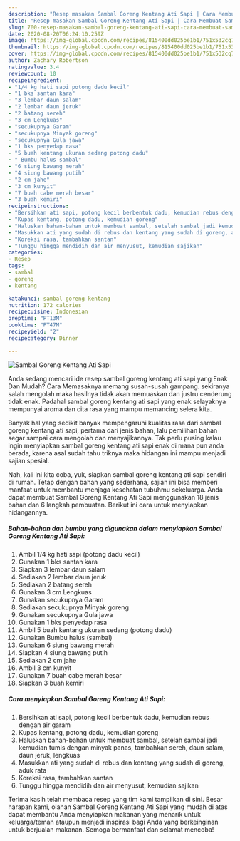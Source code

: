```yaml
---
description: "Resep masakan Sambal Goreng Kentang Ati Sapi | Cara Membuat Sambal Goreng Kentang Ati Sapi Yang Paling Enak"
title: "Resep masakan Sambal Goreng Kentang Ati Sapi | Cara Membuat Sambal Goreng Kentang Ati Sapi Yang Paling Enak"
slug: 700-resep-masakan-sambal-goreng-kentang-ati-sapi-cara-membuat-sambal-goreng-kentang-ati-sapi-yang-paling-enak
date: 2020-08-20T06:24:10.259Z
image: https://img-global.cpcdn.com/recipes/815400dd025be1b1/751x532cq70/sambal-goreng-kentang-ati-sapi-foto-resep-utama.jpg
thumbnail: https://img-global.cpcdn.com/recipes/815400dd025be1b1/751x532cq70/sambal-goreng-kentang-ati-sapi-foto-resep-utama.jpg
cover: https://img-global.cpcdn.com/recipes/815400dd025be1b1/751x532cq70/sambal-goreng-kentang-ati-sapi-foto-resep-utama.jpg
author: Zachary Robertson
ratingvalue: 3.4
reviewcount: 10
recipeingredient:
- "1/4 kg hati sapi potong dadu kecil"
- "1 bks santan kara"
- "3 lembar daun salam"
- "2 lembar daun jeruk"
- "2 batang sereh"
- "3 cm Lengkuas"
- "secukupnya Garam"
- "secukupnya Minyak goreng"
- "secukupnya Gula jawa"
- "1 bks penyedap rasa"
- "5 buah kentang ukuran sedang potong dadu"
- " Bumbu halus sambal"
- "6 siung bawang merah"
- "4 siung bawang putih"
- "2 cm jahe"
- "3 cm kunyit"
- "7 buah cabe merah besar"
- "3 buah kemiri"
recipeinstructions:
- "Bersihkan ati sapi, potong kecil berbentuk dadu, kemudian rebus dengan air garam"
- "Kupas kentang, potong dadu, kemudian goreng"
- "Haluskan bahan-bahan untuk membuat sambal, setelah sambal jadi kemudian tumis dengan minyak panas, tambahkan sereh, daun salam, daun jeruk, lengkuas"
- "Masukkan ati yang sudah di rebus dan kentang yang sudah di goreng, aduk rata"
- "Koreksi rasa, tambahkan santan"
- "Tunggu hingga mendidih dan air menyusut, kemudian sajikan"
categories:
- Resep
tags:
- sambal
- goreng
- kentang

katakunci: sambal goreng kentang 
nutrition: 172 calories
recipecuisine: Indonesian
preptime: "PT13M"
cooktime: "PT47M"
recipeyield: "2"
recipecategory: Dinner

---
```



![Sambal Goreng Kentang Ati Sapi](https://img-global.cpcdn.com/recipes/815400dd025be1b1/751x532cq70/sambal-goreng-kentang-ati-sapi-foto-resep-utama.jpg)

Anda sedang mencari ide resep sambal goreng kentang ati sapi yang Enak Dan Mudah? Cara Memasaknya memang susah-susah gampang. sekiranya salah mengolah maka hasilnya tidak akan memuaskan dan justru cenderung tidak enak. Padahal sambal goreng kentang ati sapi yang enak selayaknya mempunyai aroma dan cita rasa yang mampu memancing selera kita.



Banyak hal yang sedikit banyak mempengaruhi kualitas rasa dari sambal goreng kentang ati sapi, pertama dari jenis bahan, lalu pemilihan bahan segar sampai cara mengolah dan menyajikannya. Tak perlu pusing kalau ingin menyiapkan sambal goreng kentang ati sapi enak di mana pun anda berada, karena asal sudah tahu triknya maka hidangan ini mampu menjadi sajian spesial.


Nah, kali ini kita coba, yuk, siapkan sambal goreng kentang ati sapi sendiri di rumah. Tetap dengan bahan yang sederhana, sajian ini bisa memberi manfaat untuk membantu menjaga kesehatan tubuhmu sekeluarga. Anda dapat membuat Sambal Goreng Kentang Ati Sapi menggunakan 18 jenis bahan dan 6 langkah pembuatan. Berikut ini cara untuk menyiapkan hidangannya.

<!--inarticleads1-->

##### Bahan-bahan dan bumbu yang digunakan dalam menyiapkan Sambal Goreng Kentang Ati Sapi:

1. Ambil 1/4 kg hati sapi (potong dadu kecil)
1. Gunakan 1 bks santan kara
1. Siapkan 3 lembar daun salam
1. Sediakan 2 lembar daun jeruk
1. Sediakan 2 batang sereh
1. Gunakan 3 cm Lengkuas
1. Gunakan secukupnya Garam
1. Sediakan secukupnya Minyak goreng
1. Gunakan secukupnya Gula jawa
1. Gunakan 1 bks penyedap rasa
1. Ambil 5 buah kentang ukuran sedang (potong dadu)
1. Gunakan  Bumbu halus (sambal)
1. Gunakan 6 siung bawang merah
1. Siapkan 4 siung bawang putih
1. Sediakan 2 cm jahe
1. Ambil 3 cm kunyit
1. Gunakan 7 buah cabe merah besar
1. Siapkan 3 buah kemiri




<!--inarticleads2-->

##### Cara menyiapkan Sambal Goreng Kentang Ati Sapi:

1. Bersihkan ati sapi, potong kecil berbentuk dadu, kemudian rebus dengan air garam
1. Kupas kentang, potong dadu, kemudian goreng
1. Haluskan bahan-bahan untuk membuat sambal, setelah sambal jadi kemudian tumis dengan minyak panas, tambahkan sereh, daun salam, daun jeruk, lengkuas
1. Masukkan ati yang sudah di rebus dan kentang yang sudah di goreng, aduk rata
1. Koreksi rasa, tambahkan santan
1. Tunggu hingga mendidih dan air menyusut, kemudian sajikan




Terima kasih telah membaca resep yang tim kami tampilkan di sini. Besar harapan kami, olahan Sambal Goreng Kentang Ati Sapi yang mudah di atas dapat membantu Anda menyiapkan makanan yang menarik untuk keluarga/teman ataupun menjadi inspirasi bagi Anda yang berkeinginan untuk berjualan makanan. Semoga bermanfaat dan selamat mencoba!
